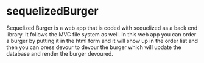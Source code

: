 # sequelizedBurger

Sequelized Burger is a web app that is coded with sequelized as a back end library. It follows the MVC file system as well. In this web app you can order a burger by putting it in the html form and it will show up in the order list and then you can press devour to devour the burger which will update the database and render the burger devoured.